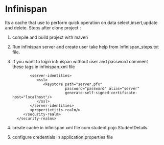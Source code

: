 # Infinispan
Its a cache that use to perform quick operation on data select,insert,update and delete.
Steps after clone project :
1. compile and build project with maven
2. Run infinispan server and create user take help from Infinispan_steps.txt file.
3. If you want to login infinispan without user and password comment these tags in infinispan.xml file
   <security>
         <authorization/>
      </security>
      <security>
         <security-realms>
            <security-realm name="default">
                
               <server-identities>
                  <ssl>
                     <keystore path="server.pfx"
                               password="password" alias="server"
                               generate-self-signed-certificate-host="localhost"/>
                  </ssl>
               </server-identities>
               <propertietitis-realm/>
            </security-realm>
         </security-realms>
      </security>
4. create cache in infinispan.xml file
   <local-cache name="Student" statistics="true">
	<encoding media-type="application/x-protostream"/>
	<locking concurrency-level="1000" acquire-timeout="60000" striping="true"/>
	<transaction mode="NONE"/>
	<indexing enabled="true" storage="local-heap" startup-mode="AUTO" indexing-mode="AUTO">
		<index-writer queue-size="10000" thread-pool-size="50" ram-buffer-size="1024"/>
		<indexed-entities>
			<indexed-entity>com.student.pojo.StudentDetails</indexed-entity>
		</indexed-entities>
	</indexing>
</local-cache>

5. configure credentials in application.properties file 
